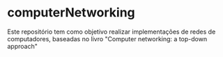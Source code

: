 # computerNetworking

Este repositório tem como objetivo realizar implementações de redes de computadores, baseadas no livro "Computer networking: a top-down approach"
